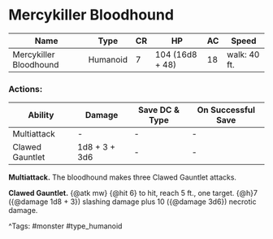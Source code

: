 # Mercykiller Bloodhound

| Name | Type | CR | HP | AC | Speed |
|------|------|----|----|----|-------|
| Mercykiller Bloodhound | Humanoid | 7 | 104 (16d8 + 48) | 18 | walk: 40 ft. |

### Actions:

| Ability | Damage | Save DC & Type | On Successful Save |
|---------|--------|----------------|--------------------|
| Multiattack | - | - | - |
| Clawed Gauntlet | 1d8 + 3 + 3d6 | - | - |


**Multiattack.** The bloodhound makes three Clawed Gauntlet attacks.

**Clawed Gauntlet.** {@atk mw} {@hit 6} to hit, reach 5 ft., one target. {@h}7 ({@damage 1d8 + 3}) slashing damage plus 10 ({@damage 3d6}) necrotic damage.

^Tags: #monster #type_humanoid
